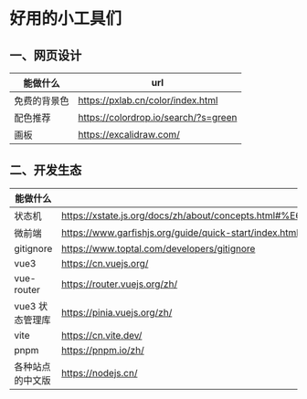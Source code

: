 # 好用的小工具们

## 一、网页设计

| 能做什么     | url                                  |
| ------------ | ------------------------------------ |
| 免费的背景色 | https://pxlab.cn/color/index.html    |
| 配色推荐     | https://colordrop.io/search/?s=green |
| 画板         | https://excalidraw.com/              |

## 二、开发生态

| 能做什么         | url                                                                                             |
| ---------------- | ----------------------------------------------------------------------------------------------- |
| 状态机           | https://xstate.js.org/docs/zh/about/concepts.html#%E6%9C%89%E9%99%90%E7%8A%B6%E6%80%81%E6%9C%BA |
| 微前端           | https://www.garfishjs.org/guide/quick-start/index.html                                          |
| gitignore        | https://www.toptal.com/developers/gitignore                                                     |
| vue3             | https://cn.vuejs.org/                                                                           |
| vue-router       | https://router.vuejs.org/zh/                                                                    |
| vue3 状态管理库  | https://pinia.vuejs.org/zh/                                                                     |
| vite             | https://cn.vite.dev/                                                                            |
| pnpm             | https://pnpm.io/zh/                                                                             |
| 各种站点的中文版 | https://nodejs.cn/                                                                              |


